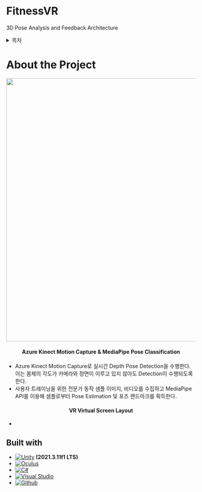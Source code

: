 <a name="readme-top"></a>
# FitnessVR
3D Pose Analysis and Feedback Architecture

<!-- TABLE OF CONTENTS -->
<details>
  <summary>목차</summary>
  <ol>
    <li>
      <a href="#about-the-project">About the Project</a>
      <ul>
        <li><a href="#built-with">Built with</a></li>
      </ul>
    </li>
    <li>
      <a href="#getting-started">Getting Started</a>
      <ul>
        <li><a href="#prerequisites">Prerequisites</a></li>
        <li><a href="#installation">Installation</a></li>
      </ul>
    </li>
    <li><a href="#application-contents">Application Contents</a></li>
    <li><a href="#contact">Contact</a></li>
  </ol>
</details>

# About the Project
<div align="center"><img src=https://user-images.githubusercontent.com/70145314/234440107-1394bdca-ce59-4618-bb4d-ab041f4078a0.png width="700"></div> 



<h4 align="center">Azure Kinect Motion Capture & MediaPipe Pose Classification <br/></h4>

- Azure Kinect Motion Capture로 실시간 Depth Pose Detection을 수행한다. 이는 몸체의 각도가 카메라와 정면이 이루고 있지 않아도 Detection이 수행되도록 한다. 
- 사용자 트레이닝을 위한 전문가 동작 샘플 이미지, 비디오를 수집하고 MediaPipe API를 이용해 샘플로부터 Pose Estimation 및 포즈 랜드마크를 획득한다.

<h4 align="center">VR Virtual Screen Layout <br/></h4>

- 

## Built with
* [![Unity][Unity]][Unity-url] **(2021.3.11f1 LTS)**
* [![Oculus][Oculus]][Oculus-url]
* [![C#][C#]][C#-url]
* [![Visual Studio][Visual Studio]][VS-url]
* [![Github][Github]][Github-url]



<!-- MARKDOWN LINKS & IMAGES -->

[Unity]: https://img.shields.io/badge/Unity-000000?style=for-the-badge&logo=Unity&logoColor=white
[Unity-url]: https://unity.com/
[C#]:https://img.shields.io/badge/C%20Sharp-239120?style=for-the-badge&logo=C%20sharp&logoColor=white
[C#-url]: https://en.wikipedia.org/wiki/C_Sharp_(programming_language)
[Oculus]: https://img.shields.io/badge/Oculus-1C1E20?style=for-the-badge&logo=Oculus&logoColor=white
[Oculus-url]: https://www.oculus.com/experiences/quest/
[Visual Studio]: https://img.shields.io/badge/Visual%20Studio-5C2D91?style=for-the-badge&logo=Visual%20Studio&logoColor=white
[VS-url]: https://visualstudio.microsoft.com/ko/
[Github]: https://img.shields.io/badge/Github-5C2D91?style=for-the-badge&logo=Github&logoColor=white
[Github-url]: https://github.com/ssw03270/Moon-Greeting-Festival

